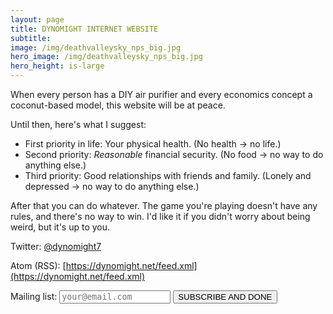 ```yaml
---
layout: page
title: DYNOMIGHT INTERNET WEBSITE
subtitle: 
image: /img/deathvalleysky_nps_big.jpg
hero_image: /img/deathvalleysky_nps_big.jpg
hero_height: is-large
---
```



When every person has a DIY air purifier and every economics concept a coconut-based model, this website will be at peace.

Until then, here's what I suggest:

* First priority in life: Your physical health. (No health → no life.)
* Second priority: *Reasonable* financial security. (No food → no way to do anything else.)
* Third priority: Good relationships with friends and family. (Lonely and depressed → no way to do anything else.)

After that you can do whatever. The game you're playing doesn't have any rules, and there's no way to win. I'd like it if you didn't worry about being weird, but it's up to you.

Twitter: [@dynomight7](https://twitter.com/dynomight7)

Atom (RSS): [https://dynomight.net/feed.xml](https://dynomight.net/feed.xml)

<form action="https://formsubmit.co/4a18e703496d7ca33c417b1bf528ad9d" method="POST">Mailing list: 
<input type="hidden" name="_subject" value="SUBSCRIBE0" /> 
<input type="text" name="text" placeholder="your@email.com" style="font-family:monospace;" /> 
<input type="hidden" name="_next" value="https://dynomight.net/subscribe_success/" /> 
<input type="hidden" name="_captcha" value="false">
<input type="hidden" name="_url" value="https://dynomight.net/"> 
<button type="submit" class="headerfont">SUBSCRIBE AND DONE</button> 
</form>

